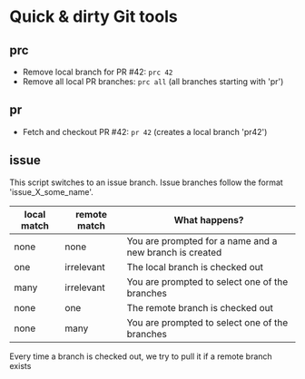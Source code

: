 # Quick & dirty Git tools

## prc
- Remove local branch for PR #42: `prc 42`
- Remove all local PR branches: `prc all` (all branches starting with 'pr')

## pr
- Fetch and checkout PR #42: `pr 42` (creates a local branch 'pr42')

## issue

This script switches to an issue branch. Issue branches follow the format 'issue_X_some_name'.

| local match | remote match | What happens? |
| --- | --- | --- |
| none | none | You are prompted for a name and a new branch is created |
| one | irrelevant | The local branch is checked out |
| many | irrelevant | You are prompted to select one of the branches |
| none | one | The remote branch is checked out |
| none | many | You are prompted to select one of the branches |

Every time a branch is checked out, we try to pull it if a remote branch exists